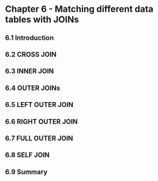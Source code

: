 # Chapter 6 - Matching different data tables with JOINs

## 6.1 Introduction <br/>
## 6.2 CROSS JOIN <br/>
## 6.3 INNER JOIN <br/>
## 6.4 OUTER JOINs <br/>
## 6.5 LEFT OUTER JOIN <br/>
## 6.6 RIGHT OUTER JOIN <br/>
## 6.7 FULL OUTER JOIN <br/>
## 6.8 SELF JOIN <br/>
## 6.9 Summary <br/>